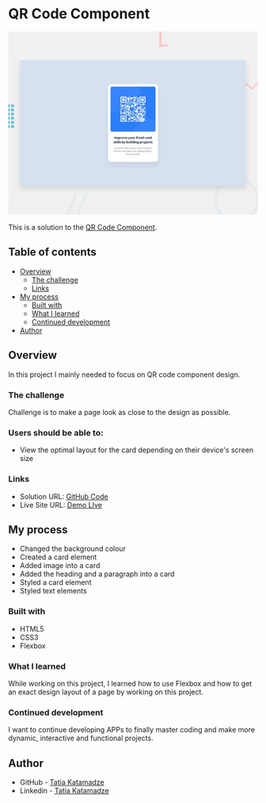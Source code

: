 # QR Code Component

![Design preview for the QR Code Component](./design/desktop-preview.jpg)

This is a solution to the [QR Code Component](https://www.frontendmentor.io/challenges/qr-code-component-iux_sIO_H).

## Table of contents

- [Overview](#overview)
  - [The challenge](#the-challenge)
  - [Links](#links)
- [My process](#my-process)
  - [Built with](#built-with)
  - [What I learned](#what-i-learned)
  - [Continued development](#continued-development)
- [Author](#author)

## Overview

In this project I mainly needed to focus on QR code component design.

### The challenge

Challenge is to make a page look as close to the design as possible.

### Users should be able to:

- View the optimal layout for the card depending on their device's screen size

### Links

- Solution URL: [GitHub Code](https://github.com/TatiaKatamadze/QR-Code-Component)
- Live Site URL: [Demo LIve](https://TatiaKatamadze.github.io/NFT-Preview-Card-Component/)

## My process

- Changed the background colour 
- Created a card element
- Added image into a card
- Added the heading and a paragraph into a card
- Styled a card element 
- Styled text elements


### Built with

- HTML5
- CSS3
- Flexbox


### What I learned

While working on this project, I learned how to use Flexbox and how to get an exact design layout of a page by working on this project.

### Continued development

I want to continue developing APPs to finally master coding and make more dynamic, interactive and functional projects.

## Author

- GitHub - [Tatia Katamadze](https://github.com/TatiaKatamadze)
- Linkedin - [Tatia Katamadze](https://www.linkedin.com/in/tatia-katamadze-47253025a/)
